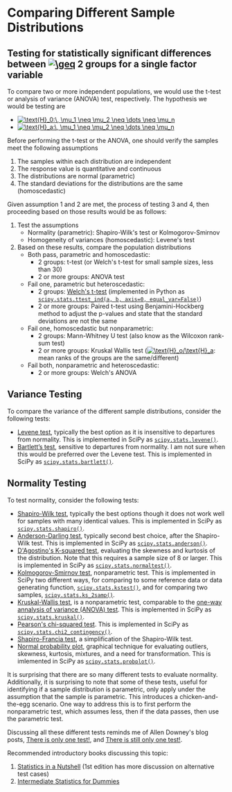 # Comparing Different Sample Distributions

## Testing for statistically significant differences between <a href="https://www.codecogs.com/eqnedit.php?latex=\geq" target="_blank"><img src="https://latex.codecogs.com/gif.latex?\geq" title="\geq" /></a> 2 groups for a single factor variable

To compare two or more independent populations, we would use the t-test or analysis of variance (ANOVA) test, respectively.  The hypothesis we would be testing are

- <a href="https://www.codecogs.com/eqnedit.php?latex=\text{H}_o:\,&space;\mu_1&space;=&space;\mu_2&space;=&space;\dots&space;=&space;\mu_n" target="_blank"><img src="https://latex.codecogs.com/gif.latex?\text{H}_0:\,&space;\mu_1&space;=&space;\mu_2&space;=&space;\dots&space;=&space;\mu_n" title="\text{H}_0:\, \mu_1 \neq \mu_2 \neq \dots \neq \mu_n" /></a>
- <a href="https://www.codecogs.com/eqnedit.php?latex=\text{H}_a:\,&space;\mu_1&space;=&space;\mu_2&space;=&space;\dots&space;=&space;\mu_n" target="_blank"><img src="https://latex.codecogs.com/gif.latex?\text{H}_a:\,&space;\mu_1&space;\neq&space;\mu_2&space;\neq&space;\dots&space;\neq&space;\mu_n" title="\text{H}_a:\, \mu_1 \neq \mu_2 \neq \dots \neq \mu_n" /></a>

Before performing the t-test or the ANOVA, one should verify the samples meet the following assumptions

1. The samples within each distribution are independent
2. The response value is quantitative and continuous 
2. The distributions are normal (parametric)
3. The standard deviations for the distributions are the same (homoscedastic)

Given assumption 1 and 2 are met, the process of testing 3 and 4, then proceeding based on those results would be as follows:

1. Test the assumptions
    - Normality (parametric): Shapiro-Wilk's test or Kolmogorov-Smirnov
    - Homogeneity of variances (homoscedastic): Levene's test
2. Based on these results, compare the population distributions
    - Both pass, parametric and homoscedastic:
        - 2 groups: t-test (or Welch's t-test for small sample sizes, less than 30)
        - 2 or more groups: ANOVA test
    - Fail one, parametric but heteroscedastic:
        - 2 groups: [Welch's t-test]() (implemented in Python as [`scipy.stats.ttest_ind(a, b, axis=0, equal_var=False)`](https://docs.scipy.org/doc/scipy/reference/generated/scipy.stats.ttest_ind.html))
        - 2 or more groups: Paired t-test using Benjamini-Hockberg method to adjust the p-values and state that the standard deviations are not the same
    - Fail one, homoscedastic but nonparametric:
        - 2 groups: Mann-Whitney U test (also know as the Wilcoxon rank-sum test)
        - 2 or more groups: Kruskal Wallis test (<a href="https://www.codecogs.com/eqnedit.php?latex=\text{H}_o/\text{H}_a" target="_blank"><img src="https://latex.codecogs.com/gif.latex?\text{H}_o/\text{H}_a" title="\text{H}_o/\text{H}_a" /></a>: mean ranks of the groups are the same/different)
    - Fail both, nonparametric and heteroscedastic:
        - 2 or more groups: Welch's ANOVA
    
## Variance Testing

To compare the variance of the different sample distributions, consider the following tests:

- [Levene test](https://www.itl.nist.gov/div898/handbook/eda/section3/eda35a.htm), typically the best option as it is insensitive to departures from normality.  This is implemented in SciPy as [`scipy.stats.levene()`](https://docs.scipy.org/doc/scipy/reference/generated/scipy.stats.levene.html).
- [Bartlett’s test](https://www.itl.nist.gov/div898/handbook/eda/section3/eda357.htm), sensitive to departures from normality.  I am not sure when this would be preferred over the Levene test.  This is implemented in SciPy as [`scipy.stats.bartlett()`](https://docs.scipy.org/doc/scipy/reference/generated/scipy.stats.bartlett.html).

## Normality Testing

To test normality, consider the following tests:

- [Shapiro-Wilk test](https://en.wikipedia.org/wiki/Shapiro-Wilk_test), typically the best options though it does not work well for samples with many identical values.  This is implemented in SciPy as [`scipy.stats.shapiro()`](https://docs.scipy.org/doc/scipy/reference/generated/scipy.stats.shapiro.html).
- [Anderson-Darling test](https://en.wikipedia.org/wiki/Anderson-Darling_test), typically second best choice, after the Shapiro-Wilk test.  This is implemented in SciPy as [`scipy.stats.anderson()`](https://docs.scipy.org/doc/scipy/reference/generated/scipy.stats.anderson.html).
- [D'Agostino's K-squared test](https://en.wikipedia.org/wiki/D%27Agostino%27s_K-squared_test), evaluating the skewness and kurtosis of the distribution.  Note that this requires a sample size of 8 or larger.  This is implemented in SciPy as [`scipy.stats.normaltest()`](https://docs.scipy.org/doc/scipy/reference/generated/scipy.stats.normaltest.html).
- [Kolmogorov-Smirnov test](https://en.wikipedia.org/wiki/Kolmogorov-Smirnov_test), nonparametric test. This is implemented in SciPy two different ways, for comparing to some reference data or data generating function, [`scipy.stats.kstest()`](https://docs.scipy.org/doc/scipy-0.14.0/reference/generated/scipy.stats.kstest.html), and for comparing two samples, [`scipy.stats.ks_2samp()`](https://docs.scipy.org/doc/scipy-0.15.1/reference/generated/scipy.stats.ks_2samp.html).
- [Kruskal-Wallis test](https://en.wikipedia.org/wiki/Kruskal-Wallis_one-way_analysis_of_variance), is a nonparametric test, comparable to the [one-way annalysis of variance (ANOVA) test](https://en.wikipedia.org/wiki/One-way_analysis_of_variance).  This is implemented in SciPy as [`scipy.stats.kruskal()`](https://docs.scipy.org/doc/scipy/reference/generated/scipy.stats.kruskal.html).
- [Pearson's chi-squared test](https://en.wikipedia.org/wiki/Pearson%27s_chi-squared_test).  This is implemented in SciPy as [`scipy.stats.chi2_contingency()`](https://docs.scipy.org/doc/scipy/reference/generated/scipy.stats.chi2_contingency.html).
- [Shapiro-Francia test](https://en.wikipedia.org/wiki/Shapiro-Francia_test), a simplification of the Shapiro-Wilk test.
- [Normal probability plot](https://en.wikipedia.org/wiki/Normal_probability_plot), graphical technique for evaluating outliers, skewness, kurtosis, mixtures, and a need for transformation.  This is imlemented in SciPy as [`scipy.stats.probplot()`](https://docs.scipy.org/doc/scipy/reference/generated/scipy.stats.probplot.html).

It is surprising that there are so many different tests to evaluate normality.  Additionally, it is surprising to note that some of these tests, useful for identifying if a sample distribution is parametric, only apply under the assumption that the sample is parametric.
This introduces a chicken-and-the-egg scenario.  One way to address this is to first perform the nonparametric test, which assumes less, then if the data passes, then use the parametric test.

Discussing all these different tests reminds me of Allen Downey's blog posts, [There is only one test!](http://allendowney.blogspot.com/2011/05/there-is-only-one-test.html), and [There is still only one test!](http://allendowney.blogspot.com/2016/06/there-is-still-only-one-test.html).

Recommended introductory books discussing this topic:
1. [Statistics in a Nutshell](http://shop.oreilly.com/product/0636920023074.do) (1st edition has more discussion on alternative test cases)
2. [Intermediate Statistics for Dummies](https://books.google.com/books/about/Intermediate_Statistics_For_Dummies.html?id=jwmdUe0dDSAC) 

